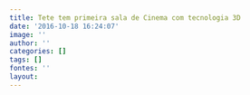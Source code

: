 ```yaml
---
title: Tete tem primeira sala de Cinema com tecnologia 3D
date: '2016-10-18 16:24:07'
image: ''
author: ''
categories: []
tags: []
fontes: ''
layout: 
---
```

